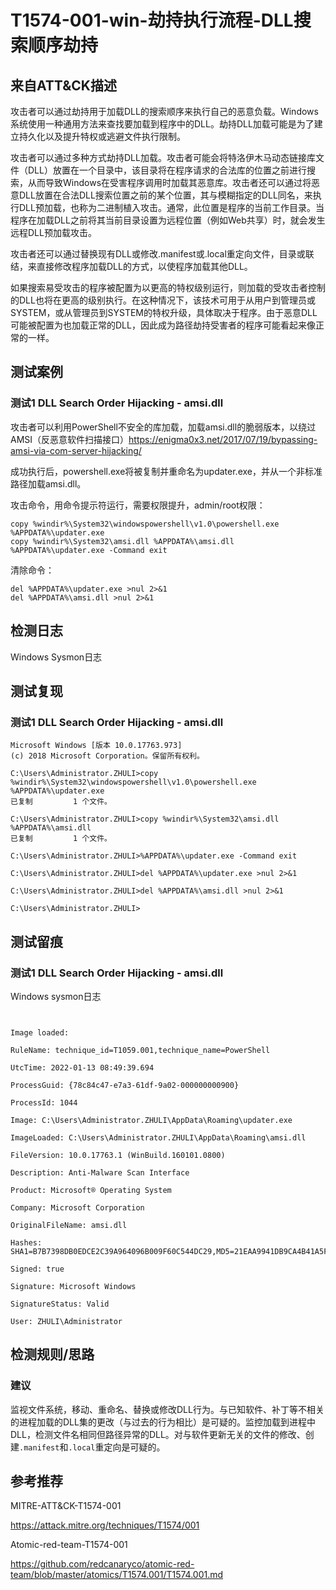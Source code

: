 # T1574-001-win-劫持执行流程-DLL搜索顺序劫持
## 来自ATT&CK描述

攻击者可以通过劫持用于加载DLL的搜索顺序来执行自己的恶意负载。Windows系统使用一种通用方法来查找要加载到程序中的DLL。劫持DLL加载可能是为了建立持久化以及提升特权或逃避文件执行限制。

攻击者可以通过多种方式劫持DLL加载。攻击者可能会将特洛伊木马动态链接库文件（DLL）放置在一个目录中，该目录将在程序请求的合法库的位置之前进行搜索，从而导致Windows在受害程序调用时加载其恶意库。攻击者还可以通过将恶意DLL放置在合法DLL搜索位置之前的某个位置，其与模糊指定的DLL同名，来执行DLL预加载，也称为二进制植入攻击。通常，此位置是程序的当前工作目录。当程序在加载DLL之前将其当前目录设置为远程位置（例如Web共享）时，就会发生远程DLL预加载攻击。

攻击者还可以通过替换现有DLL或修改.manifest或.local重定向文件，目录或联结，来直接修改程序加载DLL的方式，以使程序加载其他DLL。

如果搜索易受攻击的程序被配置为以更高的特权级别运行，则加载的受攻击者控制的DLL也将在更高的级别执行。在这种情况下，该技术可用于从用户到管理员或SYSTEM，或从管理员到SYSTEM的特权升级，具体取决于程序。由于恶意DLL可能被配置为也加载正常的DLL，因此成为路径劫持受害者的程序可能看起来像正常的一样。

## 测试案例

### 测试1 DLL Search Order Hijacking - amsi.dll

攻击者可以利用PowerShell不安全的库加载，加载amsi.dll的脆弱版本，以绕过AMSI（反恶意软件扫描接口）https://enigma0x3.net/2017/07/19/bypassing-amsi-via-com-server-hijacking/

成功执行后，powershell.exe将被复制并重命名为updater.exe，并从一个非标准路径加载amsi.dll。

攻击命令，用命令提示符运行，需要权限提升，admin/root权限：
```
copy %windir%\System32\windowspowershell\v1.0\powershell.exe %APPDATA%\updater.exe
copy %windir%\System32\amsi.dll %APPDATA%\amsi.dll
%APPDATA%\updater.exe -Command exit
```

清除命令：
```
del %APPDATA%\updater.exe >nul 2>&1
del %APPDATA%\amsi.dll >nul 2>&1
```

## 检测日志

Windows Sysmon日志

## 测试复现
### 测试1 DLL Search Order Hijacking - amsi.dll
```
Microsoft Windows [版本 10.0.17763.973]
(c) 2018 Microsoft Corporation。保留所有权利。

C:\Users\Administrator.ZHULI>copy %windir%\System32\windowspowershell\v1.0\powershell.exe %APPDATA%\updater.exe
已复制         1 个文件。

C:\Users\Administrator.ZHULI>copy %windir%\System32\amsi.dll %APPDATA%\amsi.dll
已复制         1 个文件。

C:\Users\Administrator.ZHULI>%APPDATA%\updater.exe -Command exit

C:\Users\Administrator.ZHULI>del %APPDATA%\updater.exe >nul 2>&1

C:\Users\Administrator.ZHULI>del %APPDATA%\amsi.dll >nul 2>&1

C:\Users\Administrator.ZHULI>
```


## 测试留痕
### 测试1 DLL Search Order Hijacking - amsi.dll
Windows sysmon日志
```事件ID:7
      

Image loaded:

RuleName: technique_id=T1059.001,technique_name=PowerShell

UtcTime: 2022-01-13 08:49:39.694

ProcessGuid: {78c84c47-e7a3-61df-9a02-000000000900}

ProcessId: 1044

Image: C:\Users\Administrator.ZHULI\AppData\Roaming\updater.exe

ImageLoaded: C:\Users\Administrator.ZHULI\AppData\Roaming\amsi.dll

FileVersion: 10.0.17763.1 (WinBuild.160101.0800)

Description: Anti-Malware Scan Interface

Product: Microsoft® Operating System

Company: Microsoft Corporation

OriginalFileName: amsi.dll

Hashes: SHA1=B7B7398DB0EDCE2C39A964096B009F60C544DC29,MD5=21EAA9941DB9CA4B41A5FFCBFE4CA9A5,SHA256=F675D2A8686A7CFD7A7056AC490E159A17D6B728420CF15C4EE26C670437370A,IMPHASH=11E9179F7B8A676A1110DA8E334D75BE

Signed: true

Signature: Microsoft Windows

SignatureStatus: Valid

User: ZHULI\Administrator
```

## 检测规则/思路
### 建议

监视文件系统，移动、重命名、替换或修改DLL行为。与已知软件、补丁等不相关的进程加载的DLL集的更改（与过去的行为相比）是可疑的。监控加载到进程中DLL，检测文件名相同但路径异常的DLL。对与软件更新无关的文件的修改、创建`.manifest`和`.local`重定向是可疑的。

## 参考推荐

MITRE-ATT&CK-T1574-001

<https://attack.mitre.org/techniques/T1574/001>

Atomic-red-team-T1574-001

<https://github.com/redcanaryco/atomic-red-team/blob/master/atomics/T1574.001/T1574.001.md>
